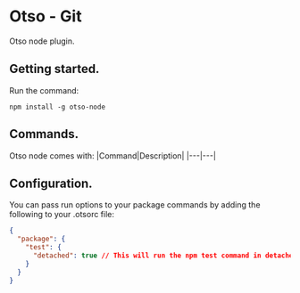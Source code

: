 # Otso - Git
Otso node plugin.

## Getting started.
Run the command:
```
npm install -g otso-node
```

## Commands.
Otso node comes with:
|Command|Description|
|---|---|

## Configuration.
You can pass run options to your package commands by adding the following to your .otsorc file:
```json
{
  "package": {
    "test": {
      "detached": true // This will run the npm test command in detached mode.  This is useful for interacting with the test script.
    }
  }
}
```
